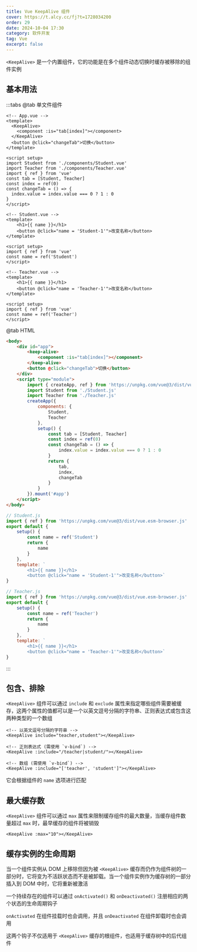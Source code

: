 ```yaml
---
title: Vue KeepAlive 组件
cover: https://t.alcy.cc/fj?t=1728034200
order: 29
date: 2024-10-04 17:30
category: 软件开发
tag: Vue
excerpt: false
---
```


`<KeepAlive>` 是一个内置组件，它的功能是在多个组件动态切换时缓存被移除的组件实例

## 基本用法

:::tabs
@tab 单文件组件
```vue
<!-- App.vue -->
<template>
  <KeepAlive>
    <component :is="tab[index]"></component>
  </KeepAlive>
  <button @click="changeTab">切换</button>
</template>

<script setup>
import Student from './components/Student.vue'
import Teacher from './components/Teacher.vue'
import { ref } from 'vue'
const tab = [Student, Teacher]
const index = ref(0)
const changeTab = () => {
  index.value = index.value === 0 ? 1 : 0
}
</script>
```
```vue
<!-- Student.vue -->
<template>
    <h1>{{ name }}</h1>
    <button @click="name = 'Student-1'">改变名称</button>
</template>

<script setup>
import { ref } from 'vue'
const name = ref('Student')
</script>
```
```vue
<!-- Teacher.vue -->
<template>
    <h1>{{ name }}</h1>
    <button @click="name = 'Teacher-1'">改变名称</button>
</template>

<script setup>
import { ref } from 'vue'
const name = ref('Teacher')
</script>
```
@tab HTML
```html
<body>
    <div id="app">
        <keep-alive>
            <component :is="tab[index]"></component>
        </keep-alive>
        <button @click="changeTab">切换</button>
    </div>
    <script type="module">
        import { createApp, ref } from 'https://unpkg.com/vue@3/dist/vue.esm-browser.js'
        import Student from './Student.js'
        import Teacher from './Teacher.js'
        createApp({
            components: {
                Student,
                Teacher
            },
            setup() {
                const tab = [Student, Teacher]
                const index = ref(0)
                const changeTab = () => {
                    index.value = index.value === 0 ? 1 : 0
                }
                return {
                    tab,
                    index,
                    changeTab
                }
            }
        }).mount('#app')
    </script>
</body>
```
```javaScript
// Student.js
import { ref } from 'https://unpkg.com/vue@3/dist/vue.esm-browser.js'
export default {
    setup() {
        const name = ref('Student')
        return {
            name
        }
    },
    template: `
        <h1>{{ name }}</h1>
        <button @click="name = 'Student-1'">改变名称</button>`
}
```
```javaScript
// Teacher.js
import { ref } from 'https://unpkg.com/vue@3/dist/vue.esm-browser.js'
export default {
    setup() {
        const name = ref('Teacher')
        return {
            name
        }
    },
    template: `
        <h1>{{ name }}</h1>
        <button @click="name = 'Teacher-1'">改变名称</button>`
}
```
:::

## 包含、排除

`<KeepAlive>` 组件可以通过 `include` 和 `exclude` 属性来指定哪些组件需要被缓存，这两个属性的值都可以是一个以英文逗号分隔的字符串、正则表达式或包含这两种类型的一个数组

```vue
<!-- 以英文逗号分隔的字符串 -->
<KeepAlive include="teacher,student"></KeepAlive>

<!-- 正则表达式 (需使用 `v-bind`) -->
<KeepAlive :include="/teacher|student/"></KeepAlive>

<!-- 数组 (需使用 `v-bind`) -->
<KeepAlive :include="['teacher', 'student']"></KeepAlive>
```

它会根据组件的 `name` 选项进行匹配

## 最大缓存数

`<KeepAlive>` 组件可以通过 `max` 属性来限制缓存组件的最大数量，当缓存组件数量超过 `max` 时，最早缓存的组件将被销毁

```vue
<KeepAlive :max="10"></KeepAlive>
```

## 缓存实例的生命周期

当一个组件实例从 DOM 上移除但因为被 `<KeepAlive>` 缓存而仍作为组件树的一部分时，它将变为不活跃状态而不是被卸载。当一个组件实例作为缓存树的一部分插入到 DOM 中时，它将重新被激活

一个持续存在的组件可以通过 `onActivated()` 和 `onDeactivated()` 注册相应的两个状态的生命周期钩子

`onActivated` 在组件挂载时也会调用，并且 `onDeactivated` 在组件卸载时也会调用

这两个钩子不仅适用于 `<KeepAlive>` 缓存的根组件，也适用于缓存树中的后代组件